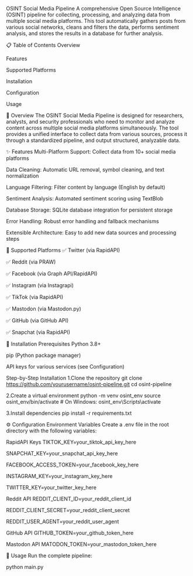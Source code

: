 OSINT Social Media Pipeline
A comprehensive Open Source Intelligence (OSINT) pipeline for collecting, processing, and analyzing data from multiple social media platforms. This tool automatically gathers posts from various social networks, cleans and filters the data, performs sentiment analysis, and stores the results in a database for further analysis.

📋 Table of Contents
Overview

Features

Supported Platforms

Installation

Configuration

Usage

🌟 Overview
The OSINT Social Media Pipeline is designed for researchers, analysts, and security professionals who need to monitor and analyze content across multiple social media platforms simultaneously. The tool provides a unified interface to collect data from various sources, process it through a standardized pipeline, and output structured, analyzable data.

✨ Features
Multi-Platform Support: Collect data from 10+ social media platforms

Data Cleaning: Automatic URL removal, symbol cleaning, and text normalization

Language Filtering: Filter content by language (English by default)

Sentiment Analysis: Automated sentiment scoring using TextBlob

Database Storage: SQLite database integration for persistent storage

Error Handling: Robust error handling and fallback mechanisms

Extensible Architecture: Easy to add new data sources and processing steps

📱 Supported Platforms
✅ Twitter (via RapidAPI)

✅ Reddit (via PRAW)

✅ Facebook (via Graph API/RapidAPI)

✅ Instagram (via Instagrapi)

✅ TikTok (via RapidAPI)

✅ Mastodon (via Mastodon.py)

✅ GitHub (via GitHub API)

✅ Snapchat (via RapidAPI)

🔧 Installation
Prerequisites Python 3.8+

pip (Python package manager)

API keys for various services (see Configuration)

Step-by-Step Installation 1.Clone the repository git clone https://github.com/yourusername/osint-pipeline.git cd osint-pipeline

2.Create a virtual environment python -m venv osint_env source osint_env/bin/activate # On Windows: osint_env\Scripts\activate

3.Install dependencies pip install -r requirements.txt

⚙️ Configuration
Environment Variables Create a .env file in the root directory with the following variables:

RapidAPI Keys
TIKTOK_KEY=your_tiktok_api_key_here

SNAPCHAT_KEY=your_snapchat_api_key_here

FACEBOOK_ACCESS_TOKEN=your_facebook_key_here

INSTAGRAM_KEY=your_instagram_key_here

TWITTER_KEY=your_twitter_key_here

Reddit API
REDDIT_CLIENT_ID=your_reddit_client_id

REDDIT_CLIENT_SECRET=your_reddit_client_secret

REDDIT_USER_AGENT=your_reddit_user_agent

GitHub API
GITHUB_TOKEN=your_github_token_here

Mastodon API
MATODON_TOKEN=your_mastodon_token_here

🚀 Usage
Run the complete pipeline:

python main.py 

